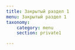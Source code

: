 ```yaml
---
title: Закрытый раздел 1
menu: Закрытый раздел 1
taxonomy:
    category: menu
    section: private1

---
```




